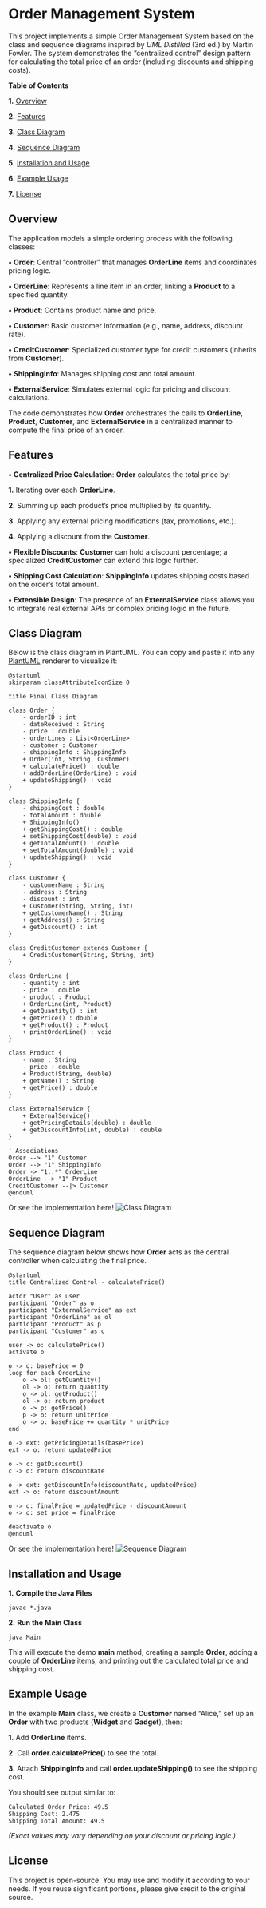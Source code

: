 # Order Management System

This project implements a simple Order Management System based on the class and sequence diagrams inspired by *UML Distilled* (3rd ed.) by Martin Fowler. The system demonstrates the “centralized control” design pattern for calculating the total price of an order (including discounts and shipping costs).

**Table of Contents**

**1.**	[Overview](#overview)

**2.**	[Features](#features)

**3.**	[Class Diagram](#class-diagram)

**4.**	[Sequence Diagram](#sequence-diagram)

**5.**	[Installation and Usage](#installation-and-usage)

**6.**	[Example Usage](#example-usage)

**7.**	[License](#license)


## Overview

The application models a simple ordering process with the following classes:

**•**	**Order**: Central “controller” that manages **OrderLine** items and coordinates pricing logic.

**•**	**OrderLine**: Represents a line item in an order, linking a **Product** to a specified quantity.

**•**	**Product**: Contains product name and price.

**•**	**Customer**: Basic customer information (e.g., name, address, discount rate).

**•**	**CreditCustomer**: Specialized customer type for credit customers (inherits from **Customer**).

**•**	**ShippingInfo**: Manages shipping cost and total amount.

**•**	**ExternalService**: Simulates external logic for pricing and discount calculations.

The code demonstrates how **Order** orchestrates the calls to **OrderLine**, **Product**, **Customer**, and **ExternalService** in a centralized manner to compute the final price of an order.

## Features

**•**	**Centralized Price Calculation**: **Order** calculates the total price by:

**1.**	Iterating over each **OrderLine**.

**2.**	Summing up each product’s price multiplied by its quantity.

**3.**	Applying any external pricing modifications (tax, promotions, etc.).

**4.**	Applying a discount from the **Customer**.

**•**	**Flexible Discounts**: **Customer** can hold a discount percentage; a specialized **CreditCustomer** can extend this logic further.

**•**	**Shipping Cost Calculation**: **ShippingInfo** updates shipping costs based on the order’s total amount.

**•**	**Extensible Design**: The presence of an **ExternalService** class allows you to integrate real external APIs or complex pricing logic in the future.

## Class Diagram

Below is the class diagram in PlantUML. You can copy and paste it into any [PlantUML](https://plantuml.com) renderer to visualize it:

```
@startuml
skinparam classAttributeIconSize 0

title Final Class Diagram

class Order {
    - orderID : int
    - dateReceived : String
    - price : double
    - orderLines : List<OrderLine>
    - customer : Customer
    - shippingInfo : ShippingInfo
    + Order(int, String, Customer)
    + calculatePrice() : double
    + addOrderLine(OrderLine) : void
    + updateShipping() : void
}

class ShippingInfo {
    - shippingCost : double
    - totalAmount : double
    + ShippingInfo()
    + getShippingCost() : double
    + setShippingCost(double) : void
    + getTotalAmount() : double
    + setTotalAmount(double) : void
    + updateShipping() : void
}

class Customer {
    - customerName : String
    - address : String
    - discount : int
    + Customer(String, String, int)
    + getCustomerName() : String
    + getAddress() : String
    + getDiscount() : int
}

class CreditCustomer extends Customer {
    + CreditCustomer(String, String, int)
}

class OrderLine {
    - quantity : int
    - price : double
    - product : Product
    + OrderLine(int, Product)
    + getQuantity() : int
    + getPrice() : double
    + getProduct() : Product
    + printOrderLine() : void
}

class Product {
    - name : String
    - price : double
    + Product(String, double)
    + getName() : String
    + getPrice() : double
}

class ExternalService {
    + ExternalService()
    + getPricingDetails(double) : double
    + getDiscountInfo(int, double) : double
}

' Associations
Order --> "1" Customer
Order --> "1" ShippingInfo
Order -> "1..*" OrderLine
OrderLine --> "1" Product
CreditCustomer --|> Customer
@enduml
```

Or see the implementation here!
![Class Diagram](classDiagram.png)

## Sequence Diagram

The sequence diagram below shows how **Order** acts as the central controller when calculating the final price.

```
@startuml
title Centralized Control - calculatePrice()

actor "User" as user
participant "Order" as o
participant "ExternalService" as ext
participant "OrderLine" as ol
participant "Product" as p
participant "Customer" as c

user -> o: calculatePrice()
activate o

o -> o: basePrice = 0
loop for each OrderLine
    o -> ol: getQuantity()
    ol -> o: return quantity
    o -> ol: getProduct()
    ol -> o: return product
    o -> p: getPrice()
    p -> o: return unitPrice
    o -> o: basePrice += quantity * unitPrice
end

o -> ext: getPricingDetails(basePrice)
ext -> o: return updatedPrice

o -> c: getDiscount()
c -> o: return discountRate

o -> ext: getDiscountInfo(discountRate, updatedPrice)
ext -> o: return discountAmount

o -> o: finalPrice = updatedPrice - discountAmount
o -> o: set price = finalPrice

deactivate o
@enduml
```

Or see the implementation here!
![Sequence Diagram](sequenceDiagram.png)

## Installation and Usage

**1.**	**Compile the Java Files**

```
javac *.java
```

**2.**	**Run the Main Class**

```
java Main
```

This will execute the demo **main** method, creating a sample **Order**, adding a couple of **OrderLine** items, and printing out the calculated total price and shipping cost.

## Example Usage

In the example **Main** class, we create a **Customer** named “Alice,” set up an **Order** with two products (**Widget** and **Gadget**), then:

**1.**	Add **OrderLine** items.

**2.**	Call **order.calculatePrice()** to see the total.

**3.**	Attach **ShippingInfo** and call **order.updateShipping()** to see the shipping cost.

You should see output similar to:

```
Calculated Order Price: 49.5
Shipping Cost: 2.475
Shipping Total Amount: 49.5
```

*(Exact values may vary depending on your discount or pricing logic.)*


## License

This project is open-source. You may use and modify it according to your needs. If you reuse significant portions, please give credit to the original source.
